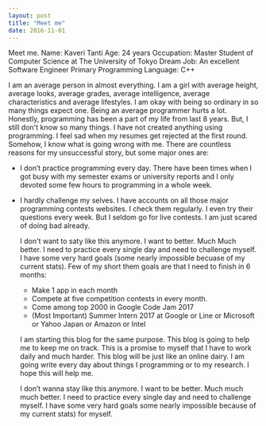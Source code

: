 ```yaml
---
layout: post
title: "Meet me"
date: 2016-11-01
---
```

Meet me. 
Name: Kaveri Tanti 
Age: 24 years 
Occupation: Master Student of Computer Science at The University of Tokyo 
Dream Job: An excellent Software Engineer 
Primary Programming Language: C++

  I am an average person in almost everything. I am  a girl with average height, average looks, average grades, average intelligence, average characteristics and average lifestyles. I am okay with being so ordinary in so many things expect one. Being an average programmer hurts a lot. Honestly, programming has been a part of my life from last 8 years. But, I still don't know so many things. I have not created anything using programming. I feel sad when my resumes get rejected at the first round. 
Somehow, I know what is going wrong with me. There are countless reasons for my unsuccessful story, but some major ones are: 

* I don’t practice programming every day. There have been times when I got busy with my semester exams or university reports    and I only devoted some few hours to programming in a whole week.

* I hardly challenge my selves. I have accounts  on all those major programming contests websites. I check them regularly. I even try their questions every week. But I seldom go for live contests. I am just scared of doing bad already. 
  
  I don't want to saty like this anymore. I want to better. Much Much better. I need to practice every single day and need to challenge myself. I have some very hard goals (some nearly impossible becuase of my current stats).
Few of my short them goals are that I need to finish in 6 months: 
  - Make 1 app in each month 
  - Compete at five competition contests in every month. 
  - Come among top 2000 in Google Code Jam 2017
  - (Most Important) Summer Intern 2017 at Google or Line or Microsoft or Yahoo Japan or Amazon or Intel

  I am starting this blog for the same purpose. This blog is going to help me to keep me on track. This is a promise to myself that I have to work daily and much harder. This blog will be just like an online dairy. I am going write every day about things I programming or to my research. I hope this will help me. 

  I don’t wanna stay like this anymore. I want to be better. Much much much better. I need to practice every single day and need to challenge myself. I have some very hard goals some nearly impossible because of my current stats) for myself.
